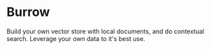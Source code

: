 # Burrow

Build your own vector store with local documents, and do contextual search. Leverage your own data to it's best use.
